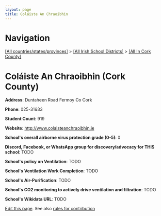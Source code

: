 ```yaml
---
layout: page
title: Coláiste An Chraoibhin
---
```

# Navigation

[[All countries/states/provinces]](../../..) > [[All Irish School Districts]](../..) > [[All In Cork County]](..)

# Coláiste An Chraoibhin (Cork County)

**Address**: Duntaheen Road Fermoy Co Cork

**Phone**: 025-31633

**Student Count**: 919

**Website**: <http://www.colaisteanchraoibhin.ie>

**School's overall airborne virus protection grade (0-5)**: 0

**Discord, Facebook, or WhatsApp group for discovery/advocacy for THIS school**: TODO

**School's policy on Ventilation**: TODO

**School's Ventilation Work Completion**: TODO

**School's Air-Purification**: TODO

**School's CO2 monitoring to actively drive ventilation and filtration**: TODO

**School's Wikidata URL**: TODO


[Edit this page](https://github.com/ventilate-schools/Ireland/edit/main/./Cork_County/Coláiste_An_Chraoibhin.md). See also [rules for contribution](../../../contribution-rules/)